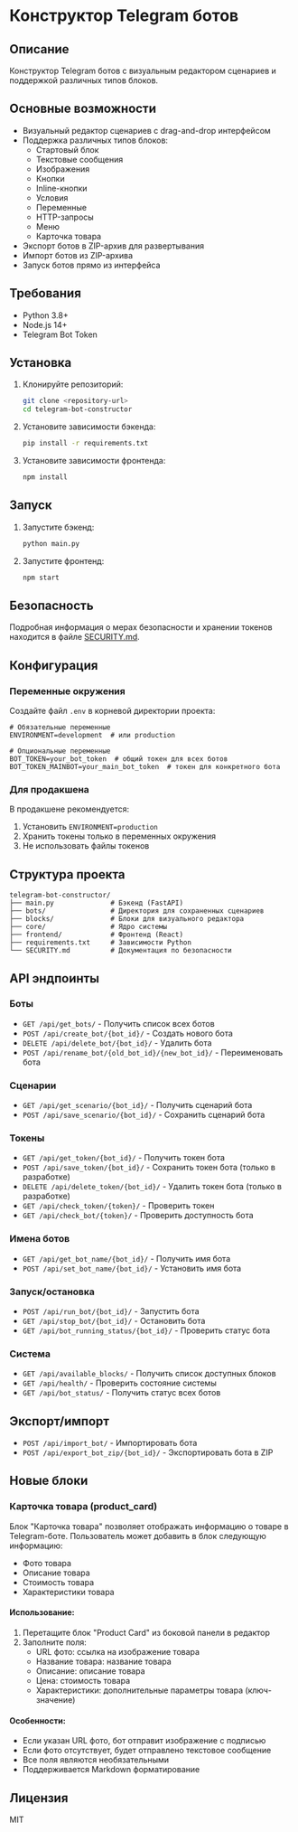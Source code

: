 # Конструктор Telegram ботов

## Описание

Конструктор Telegram ботов с визуальным редактором сценариев и поддержкой различных типов блоков.

## Основные возможности

- Визуальный редактор сценариев с drag-and-drop интерфейсом
- Поддержка различных типов блоков:
  - Стартовый блок
  - Текстовые сообщения
  - Изображения
  - Кнопки
  - Inline-кнопки
  - Условия
  - Переменные
  - HTTP-запросы
  - Меню
  - Карточка товара
- Экспорт ботов в ZIP-архив для развертывания
- Импорт ботов из ZIP-архива
- Запуск ботов прямо из интерфейса

## Требования

- Python 3.8+
- Node.js 14+
- Telegram Bot Token

## Установка

1. Клонируйте репозиторий:
   ```bash
   git clone <repository-url>
   cd telegram-bot-constructor
   ```

2. Установите зависимости бэкенда:
   ```bash
   pip install -r requirements.txt
   ```

3. Установите зависимости фронтенда:
   ```bash
   npm install
   ```

## Запуск

1. Запустите бэкенд:
   ```bash
   python main.py
   ```

2. Запустите фронтенд:
   ```bash
   npm start
   ```

## Безопасность

Подробная информация о мерах безопасности и хранении токенов находится в файле [SECURITY.md](SECURITY.md).

## Конфигурация

### Переменные окружения

Создайте файл `.env` в корневой директории проекта:

```env
# Обязательные переменные
ENVIRONMENT=development  # или production

# Опциональные переменные
BOT_TOKEN=your_bot_token  # общий токен для всех ботов
BOT_TOKEN_MAINBOT=your_main_bot_token  # токен для конкретного бота
```

### Для продакшена

В продакшене рекомендуется:
1. Установить `ENVIRONMENT=production`
2. Хранить токены только в переменных окружения
3. Не использовать файлы токенов

## Структура проекта

```
telegram-bot-constructor/
├── main.py              # Бэкенд (FastAPI)
├── bots/                # Директория для сохраненных сценариев
├── blocks/              # Блоки для визуального редактора
├── core/                # Ядро системы
├── frontend/            # Фронтенд (React)
├── requirements.txt     # Зависимости Python
└── SECURITY.md          # Документация по безопасности
```

## API эндпоинты

### Боты
- `GET /api/get_bots/` - Получить список всех ботов
- `POST /api/create_bot/{bot_id}/` - Создать нового бота
- `DELETE /api/delete_bot/{bot_id}/` - Удалить бота
- `POST /api/rename_bot/{old_bot_id}/{new_bot_id}/` - Переименовать бота

### Сценарии
- `GET /api/get_scenario/{bot_id}/` - Получить сценарий бота
- `POST /api/save_scenario/{bot_id}/` - Сохранить сценарий бота

### Токены
- `GET /api/get_token/{bot_id}/` - Получить токен бота
- `POST /api/save_token/{bot_id}/` - Сохранить токен бота (только в разработке)
- `DELETE /api/delete_token/{bot_id}/` - Удалить токен бота (только в разработке)
- `GET /api/check_token/{token}/` - Проверить токен
- `GET /api/check_bot/{token}/` - Проверить доступность бота

### Имена ботов
- `GET /api/get_bot_name/{bot_id}/` - Получить имя бота
- `POST /api/set_bot_name/{bot_id}/` - Установить имя бота

### Запуск/остановка
- `POST /api/run_bot/{bot_id}/` - Запустить бота
- `GET /api/stop_bot/{bot_id}/` - Остановить бота
- `GET /api/bot_running_status/{bot_id}/` - Проверить статус бота

### Система
- `GET /api/available_blocks/` - Получить список доступных блоков
- `GET /api/health/` - Проверить состояние системы
- `GET /api/bot_status/` - Получить статус всех ботов

## Экспорт/импорт
- `POST /api/import_bot/` - Импортировать бота
- `POST /api/export_bot_zip/{bot_id}/` - Экспортировать бота в ZIP

## Новые блоки

### Карточка товара (product_card)

Блок "Карточка товара" позволяет отображать информацию о товаре в Telegram-боте. Пользователь может добавить в блок следующую информацию:
- Фото товара
- Описание товара
- Стоимость товара
- Характеристики товара

#### Использование:
1. Перетащите блок "Product Card" из боковой панели в редактор
2. Заполните поля:
   - URL фото: ссылка на изображение товара
   - Название товара: название товара
   - Описание: описание товара
   - Цена: стоимость товара
   - Характеристики: дополнительные параметры товара (ключ-значение)

#### Особенности:
- Если указан URL фото, бот отправит изображение с подписью
- Если фото отсутствует, будет отправлено текстовое сообщение
- Все поля являются необязательными
- Поддерживается Markdown форматирование

## Лицензия

MIT